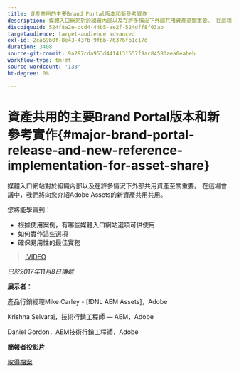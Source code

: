 ```yaml
---
title: 資產共用的主要Brand Portal版本和新參考實作
description: 媒體入口網站對於組織內部以及在許多情況下外部共用資產至關重要。 在這場會議中，我們將向您介紹Adobe Assets的新資產共用共用。
discoiquuid: 524f8a2e-dcd4-44b5-ae2f-524dff8f03ab
targetaudience: target-audience advanced
exl-id: 2ca69b0f-8e43-437b-9fbb-76376fb1c17d
duration: 3408
source-git-commit: 9a297cda953d4414131657f9ac84580aea0eabeb
workflow-type: tm+mt
source-wordcount: '138'
ht-degree: 0%

---
```


# 資產共用的主要Brand Portal版本和新參考實作{#major-brand-portal-release-and-new-reference-implementation-for-asset-share}

媒體入口網站對於組織內部以及在許多情況下外部共用資產至關重要。 在這場會議中，我們將向您介紹Adobe Assets的新資產共用共用。

您將能學習到：

* 根據使用案例，有哪些媒體入口網站選項可供使用
* 如何實作這些選項
* 確保易用性的最佳實務

>[!VIDEO](https://video.tv.adobe.com/v/20730/?quality=9)

*已於2017年11月8日傳遞*

**展示者：**

產品行銷經理Mike Carley - [!DNL AEM Assets]，Adobe

Krishna Selvaraj，技術行銷工程師 — AEM，Adobe

Daniel Gordon，AEM技術行銷工程師，Adobe

**簡報者投影片**

[取得檔案](assets/gems+bp-asset+share+nov+8+17+.pdf)
<!--
[Get back to the Overview](https://helpx.adobe.com/experience-manager/kt/eseminars/gems/aem-index.html)
-->
